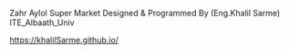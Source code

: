 Zahr Aylol Super Market
Designed & Programmed By  (Eng.Khalil Sarme)  ITE_Albaath_Univ


https://khalilSarme.github.io/
